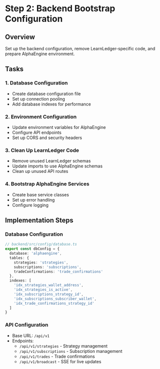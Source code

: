 # Step 2: Backend Bootstrap Configuration

## Overview
Set up the backend configuration, remove LearnLedger-specific code, and prepare AlphaEngine environment.

## Tasks

### 1. Database Configuration
- Create database configuration file
- Set up connection pooling
- Add database indexes for performance

### 2. Environment Configuration
- Update environment variables for AlphaEngine
- Configure API endpoints
- Set up CORS and security headers

### 3. Clean Up LearnLedger Code
- Remove unused LearnLedger schemas
- Update imports to use AlphaEngine schemas
- Clean up unused API routes

### 4. Bootstrap AlphaEngine Services
- Create base service classes
- Set up error handling
- Configure logging

## Implementation Steps

### Database Configuration
```typescript
// backend/src/config/database.ts
export const dbConfig = {
  database: 'alphaengine',
  tables: {
    strategies: 'strategies',
    subscriptions: 'subscriptions',
    tradeConfirmations: 'trade_confirmations'
  },
  indexes: [
    'idx_strategies_wallet_address',
    'idx_strategies_is_active',
    'idx_subscriptions_strategy_id',
    'idx_subscriptions_subscriber_wallet',
    'idx_trade_confirmations_strategy_id'
  ]
}
```

### API Configuration
- Base URL: `/api/v1`
- Endpoints:
  - `/api/v1/strategies` - Strategy management
  - `/api/v1/subscriptions` - Subscription management
  - `/api/v1/trades` - Trade confirmations
  - `/api/v1/broadcast` - SSE for live updates